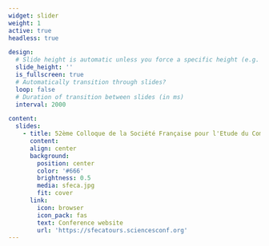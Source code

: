 ```yaml
---
widget: slider
weight: 1
active: true
headless: true

design:
  # Slide height is automatic unless you force a specific height (e.g. '400px')
  slide_height: ''
  is_fullscreen: true
  # Automatically transition through slides?
  loop: false
  # Duration of transition between slides (in ms)
  interval: 2000

content:
  slides:
    - title: 52ème Colloque de la Société Française pour l'Etude du Comportement
      content:
      align: center
      background:
        position: center
        color: '#666'
        brightness: 0.5
        media: sfeca.jpg
        fit: cover
      link:
        icon: browser
        icon_pack: fas
        text: Conference website
        url: 'https://sfecatours.sciencesconf.org'
---
```

